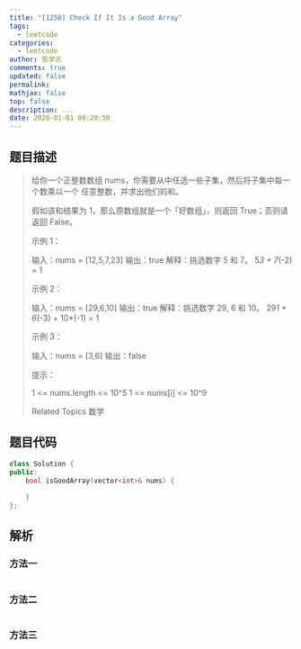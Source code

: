 ```yaml
---
title: "[1250] Check If It Is a Good Array"
tags:
  - leetcode
categories:
  - leetcode
author: 张学志
comments: true
updated: false
permalink:
mathjax: false
top: false
description: ...
date: 2020-01-01 00:20:50
---
```


## 题目描述

> 给你一个正整数数组 nums，你需要从中任选一些子集，然后将子集中每一个数乘以一个 任意整数，并求出他们的和。 
> 
> 假如该和结果为 1，那么原数组就是一个「好数组」，则返回 True；否则请返回 False。 
> 
> 
> 
> 示例 1： 
> 
> 输入：nums = [12,5,7,23]
> 输出：true
> 解释：挑选数字 5 和 7。
> 5*3 + 7*(-2) = 1
> 
> 
> 示例 2： 
> 
> 输入：nums = [29,6,10]
> 输出：true
> 解释：挑选数字 29, 6 和 10。
> 29*1 + 6*(-3) + 10*(-1) = 1
> 
> 
> 示例 3： 
> 
> 输入：nums = [3,6]
> 输出：false
> 
> 
> 
> 
> 提示： 
> 
> 
> 1 <= nums.length <= 10^5 
> 1 <= nums[i] <= 10^9 
> 
> Related Topics 数学

## 题目代码

```cpp
class Solution {
public:
    bool isGoodArray(vector<int>& nums) {
        
    }
};
```

## 解析

### 方法一

```cpp

```

### 方法二

```cpp

```

### 方法三

```cpp

```


